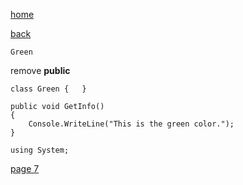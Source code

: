 [home](./page01.md)

[back](./page05.md)

```
Green
```
remove **public**

```
class Green {   }
```

```
public void GetInfo()
{
    Console.WriteLine("This is the green color.");
}
```

```
using System;
```


[page 7](./page07.md)
